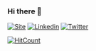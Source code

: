### Hi there 👋

[![Site](https://img.shields.io/badge/site-petersonzeferino-lightgrey)](http://www.petersonzeferino.com/)
[![Linkedin](https://img.shields.io/badge/-LinkedIn-blue)](https://www.linkedin.com/in/petersonzeferino)
[![Twitter](https://img.shields.io/static/v1?label=&message=Twitter&color=9cf)](https://twitter.com/petzeferino)

[![HitCount](http://hits.dwyl.com/petersonzeferino/petersonzeferino.svg)](http://hits.dwyl.com/petersonzeferino/petersonzeferino)

<!--
**petersonzeferino/petersonzeferino** is a ✨ _special_ ✨ repository because its `README.md` (this file) appears on your GitHub profile.

Here are some ideas to get you started:

- 🔭 I’m currently working on ...
- 🌱 I’m currently learning ...
- 👯 I’m looking to collaborate on ...
- 🤔 I’m looking for help with ...
- 💬 Ask me about ...
- 📫 How to reach me: ...
- 😄 Pronouns: ...
- ⚡ Fun fact: ...
-->
